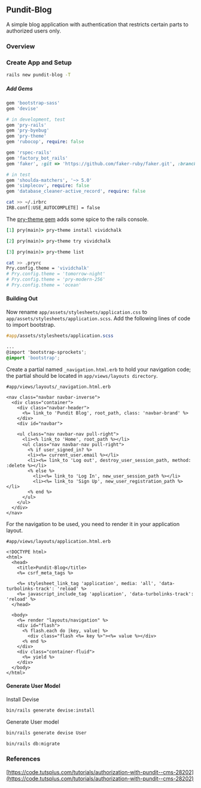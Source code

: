 ## Pundit-Blog

A simple blog application with authentication that restricts certain parts to authorized users only.


### Overview


### Create App and Setup

```bash
rails new pundit-blog -T
```

##### Add Gems

```ruby
gem 'bootstrap-sass'
gem 'devise'

# in development, test
gem 'pry-rails'
gem 'pry-byebug'
gem 'pry-theme'
gem 'rubocop', require: false

gem 'rspec-rails'
gem 'factory_bot_rails'
gem 'faker', :git => 'https://github.com/faker-ruby/faker.git', :branch => 'master'

# in test
gem 'shoulda-matchers', '~> 5.0'
gem 'simplecov', require: false
gem 'database_cleaner-active_record', require: false
```

```bash
cat >> ~/.irbrc
IRB.conf[:USE_AUTOCOMPLETE] = false
```

The [pry-theme gem](https://github.com/kyrylo/pry-theme) adds some spice to the rails console.

```ruby
[1] pry(main)> pry-theme install vividchalk

[2] pry(main)> pry-theme try vividchalk

[3] pry(main)> pry-theme list
```

```bash
cat >> .pryrc
Pry.config.theme = 'vividchalk'
# Pry.config.theme = 'tomorrow-night'
# Pry.config.theme = 'pry-modern-256'
# Pry.config.theme = 'ocean'
```

#### Building Out

Now rename `app/assets/stylesheets/application.css` to `app/assets/stylesheets/application.scss`. Add the following lines of code to import bootstrap.

```scss
#app/assets/stylesheets/application.scss

...
@import 'bootstrap-sprockets';
@import 'bootstrap';

```

Create a partial named `_navigation.html.erb` to hold your navigation code; the partial should be located in `app/views/layouts directory`.

```erb
#app/views/layouts/_navigation.html.erb

<nav class="navbar navbar-inverse">
  <div class="container">
    <div class="navbar-header">
      <%= link_to 'Pundit Blog', root_path, class: 'navbar-brand' %>
    </div>
    <div id="navbar">

    <ul class="nav navbar-nav pull-right">
      <li><% link_to 'Home', root_path %></li>
      <ul class="nav navbar-nav pull-right">
        <% if user_signed_in? %>
        <li><%= current_user.email %></li>
        <li><%= link_to 'Log out', destroy_user_session_path, method: :delete %></li>
        <% else %>
          <li><%= link_to 'Log In', new_user_session_path %></li>
          <li><%= link_to 'Sign Up', new_user_registration_path %></li>
        <% end %>
      </ul>
    </ul>
  </div>
</nav>
```

For the navigation to be used, you need to render it in your application layout.

```erb
#app/views/layouts/application.html.erb

<!DOCTYPE html>
<html>
  <head>
    <title>Pundit-Blog</title>
    <%= csrf_meta_tags %>

    <%= stylesheet_link_tag 'application', media: 'all', 'data-turbolinks-track': 'reload' %>
    <%= javascript_include_tag 'application', 'data-turbolinks-track': 'reload' %>
  </head>

  <body>
    <%= render "layouts/navigation" %>
    <div id="flash">
      <% flash.each do |key, value| %>
        <div class="flash <%= key %>"><%= value %></div>
      <% end %>
    </div>
    <div class="container-fluid">
      <%= yield %>
    </div>
  </body>
</html>
```

#### Generate User Model

Install Devise

```bash
bin/rails generate devise:install
```

Generate User model

```bash
bin/rails generate devise User

bin/rails db:migrate
```









### References

[https://code.tutsplus.com/tutorials/authorization-with-pundit--cms-28202](https://code.tutsplus.com/tutorials/authorization-with-pundit--cms-28202)
